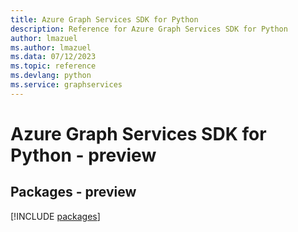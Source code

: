 ```yaml
---
title: Azure Graph Services SDK for Python
description: Reference for Azure Graph Services SDK for Python
author: lmazuel
ms.author: lmazuel
ms.data: 07/12/2023
ms.topic: reference
ms.devlang: python
ms.service: graphservices
---
```

# Azure Graph Services SDK for Python - preview
## Packages - preview
[!INCLUDE [packages](graph-services-index.md)]